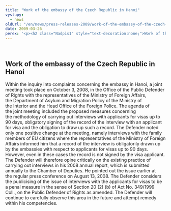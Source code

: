 ```yaml
---
title: "Work of the embassy of the Czech Republic in Hanoi"
vystupy:
  - news
oldUrl: "/en/news/press-releases-2009/work-of-the-embassy-of-the-czech-republic-in-hanoi/"
date: 2009-03-26
perex: '<p><h2 class="Nadpis1" style="text-decoration:none;">Work of the embassy of the Czech Republic in Hanoi</h2> <p class="Normln-web" style="text-decoration:none;">Within the inquiry into complaints concerning the embassy in Hanoi, a joint meeting took place on October 3, 2008, in the Office of the Public Defender of Rights with the representatives of the Ministry of Foreign Affairs, the Department of Asylum and Migration Policy of the Ministry of the Interior and the Head Office of the Foreign Police. The agenda of the joint meeting included the proposed measures concerning the methodology of carrying out interviews with applicants for visas up to 90 days, obligatory signing of the record of the interview with an applicant for visa and the obligation to draw up such a record. The Defender noted only one positive change at the meeting, namely interviews with the family members of EU citizens where the representatives of the Ministry of Foreign Affairs informed him that a record of the interview is obligatorily drawn up by the embassies with respect to applicants for visas up to 90 days. However, even in these cases the record is not signed by the visa applicant. The Defender will therefore opine critically on the existing practice of carrying out interviews in his 2008 annual report, which is submitted annually to the Chamber of Deputies. He pointed out the issue earlier at the regular press conference on August 13, 2008. The Defender considers the publicising of the issue of interviews with the applicants for visas to be a penal measure in the sense of Section 20 (2) (b) of Act No. 349/1999 Coll., on the Public Defender of Rights as amended. The Defender will continue to carefully observe this area in the future and attempt remedy within his competencies.</p>'
---
```


<!-- imported from the old website -->

<p class="Normln-web"> </p>
</p>
  
<h2 class="Nadpis1" style="text-decoration:none;">Work of the embassy of the Czech Republic in Hanoi</h2>
<p class="Normln-web" style="text-decoration:none;">Within the inquiry into complaints concerning the embassy in Hanoi, a joint meeting took place on October 3, 2008, in the Office of the Public Defender of Rights with the representatives of the Ministry of Foreign Affairs, the Department of Asylum and Migration Policy of the Ministry of the Interior and the Head Office of the Foreign Police. The agenda of the joint meeting included the proposed measures concerning the methodology of carrying out interviews with applicants for visas up to 90 days, obligatory signing of the record of the interview with an applicant for visa and the obligation to draw up such a record. The Defender noted only one positive change at the meeting, namely interviews with the family members of EU citizens where the representatives of the Ministry of Foreign Affairs informed him that a record of the interview is obligatorily drawn up by the embassies with respect to applicants for visas up to 90 days. However, even in these cases the record is not signed by the visa applicant. The Defender will therefore opine critically on the existing practice of carrying out interviews in his 2008 annual report, which is submitted annually to the Chamber of Deputies. He pointed out the issue earlier at the regular press conference on August 13, 2008. The Defender considers the publicising of the issue of interviews with the applicants for visas to be a penal measure in the sense of Section 20 (2) (b) of Act No. 349/1999 Coll., on the Public Defender of Rights as amended. The Defender will continue to carefully observe this area in the future and attempt remedy within his competencies.</p>
<p class="Normln-web"> </p>
